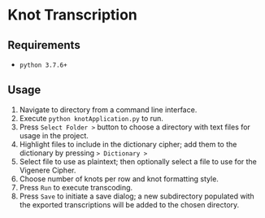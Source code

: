# Knot Transcription


## Requirements

- `python 3.7.6+`

## Usage

1. Navigate to directory from a command line interface.
1. Execute `python knotApplication.py` to run.
1. Press `Select Folder >` button to choose a directory with text files for usage in the project.
1. Highlight files to include in the dictionary cipher; add them to the dictionary by pressing `> Dictionary >`
1. Select file to use as plaintext; then optionally select a file to use for the Vigenere Cipher.
1. Choose number of knots per row and knot formatting style.
1. Press `Run` to execute transcoding.
1. Press `Save` to initiate a save dialog; a new subdirectory populated with the exported transcriptions will be added to the chosen directory.
